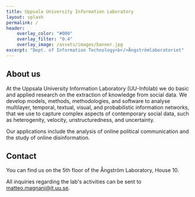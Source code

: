 ```yaml
---
title: Uppsala University Information Laboratory
layout: splash
permalink: /
header:
    overlay_color: "#000"
    overlay_filter: "0.4"
    overlay_image: /assets/images/banner.jpg
excerpt: "Dept. of Information Technology<br/>Ångströmlaboratoriet"
---
```


## About us

At the Uppsala University Information Laboratory (UU-Infolab) we do basic and applied research on
the extraction of knowledge from social data. We develop models, methods, methodologies, and
software to analyse multilayer, temporal, textual, visual, and probabilistic information networks,
that we use to capture complex aspects of contemporary social data, such as heterogenity, velocity,
unstructuredness, and uncertainty.

Our applications include the analysis of online political communication and the study of online
disinformation.


## Contact

You can find us on the 5th floor of the Ångström Laboratory, House 10.

All inquiries regarding the lab's activities can be sent to <a href="mailto:matteo.magnani@it.uu.se">matteo.magnani@it.uu.se</a>.

